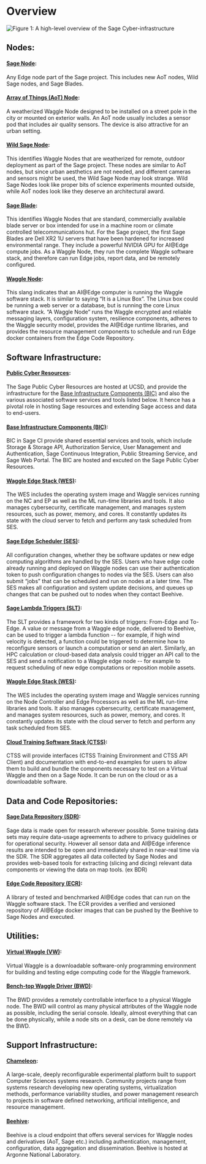 [Sage_CI_HL]: https://raw.githubusercontent.com/sagecontinuum/sage/master/resources/images/SAGE_CI.jpg "Sage CI Arch" 
# Overview
![Figure 1: A high-level overview of the Sage Cyber-infrastructure][Sage_CI_HL]

## Nodes:

#### [Sage Node](https://github.com/sagecontinuum/nodes):  
Any Edge node part of the Sage project.  This includes new AoT nodes, Wild Sage nodes, and Sage Blades.
 
#### [Array of Things (AoT) Node](https://arrayofthings.github.io/):  
A weatherized Waggle Node designed to be installed on a street pole in the city or mounted on exterior walls.  An AoT node usually includes a sensor pod that includes air quality sensors.  The device is also attractive for an urban setting. 
 
#### [Wild Sage Node](https://github.com/sagecontinuum/nodes):  
This identifies Waggle Nodes that are weatherized for remote, outdoor deployment as part of the Sage project.  These nodes are similar to AoT nodes, but since urban aesthetics are not needed, and different cameras and sensors might be used, the Wild Sage Node may look strange.  Wild Sage Nodes look like proper bits of science experiments mounted outside, while AoT nodes look like they deserve an architectural award. 
 
#### [Sage Blade](https://github.com/sagecontinuum/nodes): 
This identifies Waggle Nodes that are standard, commercially available blade server or box intended for use in a machine room or climate controlled telecommunications hut.  For the Sage project, the first Sage Blades are Dell XR2 1U servers that have been hardened for increased environmental range. They include a powerful NVIDIA GPU for AI@Edge compute jobs.  As a Waggle Node, they run the complete Waggle software stack, and therefore can run Edge jobs, report data, and be remotely configured.

#### [Waggle Node](https://github.com/waggle-sensor/waggle):  
This slang indicates that an AI@Edge computer is running the Waggle software stack.  It is similar to saying “It is a Linux Box”.  The Linux box could be running a web server or a database, but is running the core Linux software stack.  “A Waggle Node” runs the Waggle encrypted and reliable messaging layers, configuration system, resilience components, adheres to the Waggle security model, provides the AI@Edge runtime libraries, and provides the resource management components to schedule and run Edge docker containers from the Edge Code Repository. 

## Software Infrastructure:

#### [Public Cyber Resources](https://github.com/sagecontinuum/bic): 

The Sage Public Cyber Resources are hosted at UCSD, and provide the infrastructure for the [Base Infrastructure Components (BIC)](https://github.com/sagecontinuum/bic) and also the various associated software services and tools listed below. It hence has a pivotal role in hosting Sage resources and extending Sage access and data to end-users. 

#### [Base Infrastructure Components (BIC)](https://github.com/sagecontinuum/bic):
BIC in Sage CI provide shared essential services and tools, which include Storage & Storage API, Authorization Service, User Management and Authentication, Sage Continuous Integration, Public Streaming Service, and Sage Web Portal. The BIC are hosted and excuted on the Sage Public Cyber Resources.

#### [Waggle Edge Stack (WES)](https://github.com/sagecontinuum/wes):

The WES includes the operating system image and Waggle services running on the NC and EP as well as the ML run-time libraries and tools. It also manages cybersecurity, certificate management, and manages system resources, such as power, memory, and cores. It constantly updates its state with the cloud server to fetch and perform any task scheduled from SES.

#### [Sage Edge Scheduler (SES)](https://github.com/sagecontinuum/ses):
All configuration changes, whether they be software updates or new edge computing algorithms are handled by the SES. Users who have edge code already running and deployed on Waggle nodes can use their authentication token to push configuration changes to nodes via the SES. Users can also submit “jobs” that can be scheduled and run on nodes at a later time. The SES makes all configuration and system update decisions, and queues up changes that can be pushed out to nodes when they contact Beehive.

#### [Sage Lambda Triggers (SLT)](https://github.com/sagecontinuum/slt):
The SLT provides a framework for two kinds of triggers: From-Edge and To-Edge. A value or message from a Waggle edge node, delivered to Beehive, can be used to trigger a lambda function -- for example, if high wind velocity is detected, a function could be triggered to determine how to reconfigure sensors or launch a computation or send an alert. Similarly, an HPC calculation or cloud-based data analysis could trigger an API call to the SES and send a notification to a Waggle edge node -- for example to request scheduling of new edge computations or reposition mobile assets.

#### [Waggle Edge Stack (WES)](https://github.com/sagecontinuum/wes):

The WES includes the operating system image and Waggle services running on the Node Controller and Edge Processors as well as the ML run-time libraries and tools. It also manages cybersecurity, certificate management, and manages system resources, such as power, memory, and cores. It constantly updates its state with the cloud server to fetch and perform any task scheduled from SES.

#### [Cloud Training Software Stack (CTSS)](https://github.com/sagecontinuum/ctss): 
CTSS will provide interfaces (CTSS Training Environment and CTSS API Client) and documentation with end-to-end examples for users to allow them to build and bundle the components necessary to test on a Virtual Waggle and then on a Sage Node. It can be run on the cloud or as a downloadable software.

## Data and Code Repositories: 

#### [Sage Data Repository (SDR)](https://github.com/sagecontinuum/sdr): 
Sage data is made open for research wherever possible.  Some training data sets may require data-usage agreements to adhere to privacy guidelines or for operational security.  However all sensor data and AI@Edge inference results are intended to be open and immediately shared in near-real time via the SDR. The SDR aggregates all data collected by Sage Nodes and provides web-based tools for extracting (slicing and dicing) relevant data components or viewing the data on map tools.  (ex BDR)
 
#### [Edge Code Repository (ECR)](https://github.com/sagecontinuum/ecr): 
A library of tested and benchmarked AI@Edge codes that can run on the Waggle software stack.  The ECR provides a verified and versioned repository of AI@Edge docker images that can be pushed by the Beehive to Sage Nodes and executed.

## Utilities:

#### [Virtual Waggle (VW)](https://github.com/sagecontinuum/vw): 
Virtual Waggle is a downloadable software-only programming environment for building and testing edge computing code for the Waggle framework. 

####  [Bench-top Waggle Driver (BWD)](https://github.com/sagecontinuum/bwd):
The BWD provides a remotely controllable interface to a physical Waggle node. The BWD will control as many physical attributes of the Waggle node as possible, including the serial console.  Ideally, almost everything that can be done physically, while a node sits on a desk, can be done remotely via the BWD. 

## Support Infrastructure:

#### [Chameleon](https://www.chameleoncloud.org/): 
A large-scale, deeply reconfigurable experimental platform built to support Computer Sciences systems research. Community projects range from systems research developing new operating systems, virtualization methods, performance variability studies, and power management research to projects in software defined networking, artificial intelligence, and resource management.

#### [Beehive](https://github.com/waggle-sensor/beehive-server): 

Beehive is a cloud endpoint that offers several services for Waggle nodes and derivatives (AoT, Sage etc.) 
including authentication, management, configuration, data aggregation and dissemination. Beehive is hosted 
at Argonne National Laboratory.
